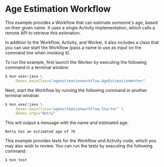 # Age Estimation Workflow
This example provides a Workflow that can estimate someone's age, 
based on their given name. It uses a single Activity implementation, 
which calls a remote API to retrieve this estimation.

In addition to the Workflow, Activity, and Worker, it also includes 
a class that you can use start the Workflow (pass a name to use as 
input on the command line when invoking it). 

To run the example, first launch the Worker by executing the following 
command in a terminal window:

```bash
$ mvn exec:java \
    -Dexec.mainClass="ageestimationworkflow.AgeEstimationWorker"
```

Next, start the Workflow by running the following command in another 
terminal window:

```bash
$ mvn exec:java \
    -Dexec.mainClass="ageestimationworkflow.Starter" \
    -Dexec.args="Betty"
```

This will output a message with the name and estimated age:

```
Betty has an estimated age of 76
```

This example provides tests for the Workflow and Activity code, which 
you may also wish to review. You can run the tests by executing the 
following command:

```bash
$ mvn test
```
